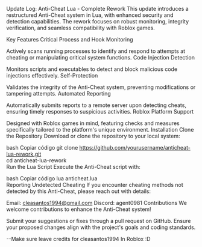 Update Log: Anti-Cheat Lua - Complete Rework
This update introduces a restructured Anti-Cheat system in Lua, with enhanced security and detection capabilities. The rework focuses on robust monitoring, integrity verification, and seamless compatibility with Roblox games.

Key Features
Critical Process and Hook Monitoring

Actively scans running processes to identify and respond to attempts at cheating or manipulating critical system functions.
Code Injection Detection

Monitors scripts and executables to detect and block malicious code injections effectively.
Self-Protection

Validates the integrity of the Anti-Cheat system, preventing modifications or tampering attempts.
Automated Reporting

Automatically submits reports to a remote server upon detecting cheats, ensuring timely responses to suspicious activities.
Roblox Platform Support

Designed with Roblox games in mind, featuring checks and measures specifically tailored to the platform's unique environment.
Installation
Clone the Repository
Download or clone the repository to your local system:

bash
Copiar código
git clone https://github.com/yourusername/anticheat-lua-rework.git  
cd anticheat-lua-rework  
Run the Lua Script
Execute the Anti-Cheat script with:

bash
Copiar código
lua anticheat.lua  
Reporting Undetected Cheating
If you encounter cheating methods not detected by this Anti-Cheat, please reach out with details:

Email: cleasantos1994@gmail.com
Discord: agent0981
Contributions
We welcome contributions to enhance the Anti-Cheat system!

Submit your suggestions or fixes through a pull request on GitHub.
Ensure your proposed changes align with the project's goals and coding standards.



--Make sure leave credits for cleasantos1994 In Roblox :D 
